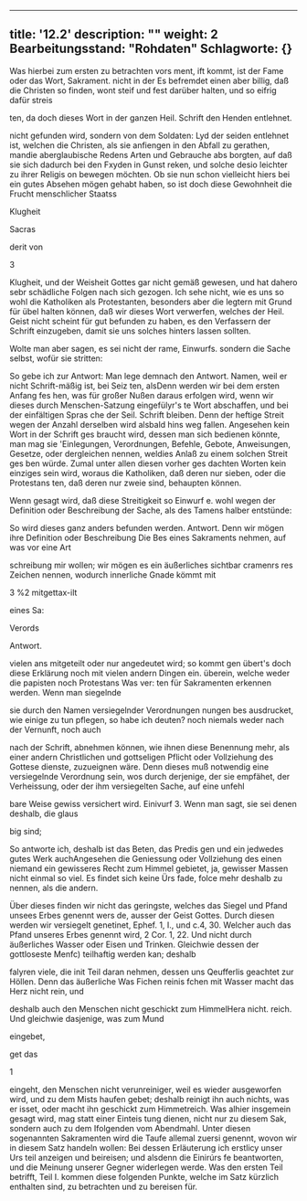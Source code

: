 
---
title: '12.2'
description: ""
weight: 2
Bearbeitungsstand: "Rohdaten"
Schlagworte: {}
---
<!-- Seite 570 -->


Was hierbei zum ersten zu betrachten vors ment, ift kommt, ist der Fame oder das Wort, Sakrament. nicht in der Es befremdet einen aber billig, daß die Christen so finden, wont steif und fest darüber halten, und so eifrig dafür streis

ten, da doch dieses Wort in der ganzen Heil. Schrift den Henden entlehnet.

nicht gefunden wird, sondern von dem Soldaten: Lyd der seiden entlehnet ist, welchen die Christen, als sie anfiengen in den Abfall zu gerathen, mandie aberglaubische Redens Arten und Gebrauche abs borgten, auf daß sie sich dadurch bei den Fxyden in Gunst reken, und solche desio leichter zu ihrer Religis on bewegen möchten. Ob sie nun schon vielleicht hiers bei ein gutes Absehen mögen gehabt haben, so ist doch diese Gewohnheit die Frucht menschlicher Staatss

Klugheit

Sacras

derit von

3
<!-- Seite 571 -->
Klugheit, und der Weisheit Gottes gar nicht gemäß
 gewesen, und hat dahero sebr schädliche Folgen nach
sich gezogen. Ich sehe nicht, wie es uns so wohl die
Katholiken als Protestanten, besonders aber die
legtern mit Grund für übel halten können, daß wir
dieses Wort verwerfen, welches der Heil. Geist nicht
scheint für gut befunden zu haben, es den Verfassern
der Schrift einzugeben, damit sie uns solches hinters
lassen sollten.

Wolte man aber sagen, es sei nicht der rame, Einwurfs. sondern die Sache selbst, wofür sie stritten:

So gebe ich zur Antwort: Man lege demnach den Antwort. Namen, weil er nicht Schrift-mäßig ist, bei Seiz ten, alsDenn werden wir bei dem ersten Anfang fes hen, was für großer Nußen daraus erfolgen wird, wenn wir dieses durch Menschen-Satzung eingefülyr's te Wort abschaffen, und bei der einfältigen Spras che der Seil. Schrift bleiben. Denn der heftige Streit wegen der Anzahl derselben wird alsbald hins weg fallen. Angesehen kein Wort in der Schrift ges braucht wird, dessen man sich bedienen könnte, man mag sie 'Einlegungen, Verordnungen, Befehle, Gebote, Anweisungen, Gesetze, oder dergleichen nennen, weldies Anlaß zu einem solchen Streit ges ben würde. Zumal unter allen diesen vorher ges dachten Worten kein einziges sein wird, woraus die Katholiken, daß deren nur sieben, oder die Protestans ten, daß deren nur zweie sind, behaupten können.

Wenn gesagt wird, daß diese Streitigkeit so Einwurf e. wohl wegen der Definition oder Beschreibung der Sache, als des Tamens halber entstünde:

So wird dieses ganz anders befunden werden. Antwort. Denn wir mögen ihre Definition oder Beschreibung Die Bes eines Sakraments nehmen, auf was vor eine Art

schreibung mir wollen; wir mögen es ein äußerliches sichtbar cramenrs res Zeichen nennen, wodurch innerliche Gnade kömmt mit

3 %2 mitgettax-ilt

eines Sa:



Verords

Antwort.
<!-- Seite 572 -->
vielen ans mitgeteilt oder nur angedeutet wird; so kommt gen übert's doch diese Erklärung noch mit vielen andern Dingen ein. überein, welche weder die papisten noch Protestans Was ver: ten für Sakramenten erkennen werden. Wenn man siegelnde

sie durch den Namen versiegelnder Verordnungen nungen bes ausdrucket, wie einige zu tun pflegen, so habe ich deuten? noch niemals weder nach der Vernunft, noch auch

nach der Schrift, abnehmen können, wie ihnen diese Benennung mehr, als einer andern Christlichen und gottseligen Pflicht oder Vollziehung des Gottese dienste, zuzueignen wäre. Denn dieses muß notwendig eine versiegelnde Verordnung sein, wos durch derjenige, der sie empfähet, der Verheissung, oder der ihm versiegelten Sache, auf eine unfehl

bare Weise gewiss versichert wird. Einivurf 3. Wenn man sagt, sie sei denen deshalb, die glaus

big sind;

So antworte ich, deshalb ist das Beten, das Predis gen und ein jedwedes gutes Werk auchAngesehen die Geniessung oder Vollziehung des einen niemand ein gewisseres Recht zum Himmel gebietet, ja, gewisser Massen nicht einmal so viel. Es findet sich keine Ürs fade, folce mehr deshalb zu nennen, als die andern.

Über dieses finden wir nicht das geringste, welches das Siegel und Pfand unsees Erbes genennt wers de, ausser der Geist Gottes. Durch diesen werden wir versiegelt genetinet, Ephef. 1, I., und c.4, 30. Welcher auch das Pfand unseres Erbes genennt wird, 2 Cor. 1, 22. Und nicht durch äußerliches Wasser oder Eisen und Trinken. Gleichwie dessen der gottloseste Menfc) teilhaftig werden kan; deshalb

falyren viele, die init Teil daran nehmen, dessen uns Qeufferlis geachtet zur Höllen. Denn das äußerliche Was Fichen reinis fchen mit Wasser macht das Herz nicht rein, und

deshalb auch den Menschen nicht geschickt zum HimmelHera nicht. reich. Und gleichwie dasjenige, was zum Mund

eingebet,

get das



1
<!-- Seite 573 -->
eingeht, den Menschen nicht verunreiniger, weil es wieder ausgeworfen wird, und zu dem Mists haufen gebet; deshalb reinigt ihn auch nichts, was er isset, oder macht ihn geschickt zum Himmetreich. Was alhier insgemein gesagt wird, mag statt einer Einteis tung dienen, nicht nur zu diesem Sak, sondern auch zu dem Ifolgenden vom Abendmahl. Unter diesen sogenannten Sakramenten wird die Taufe allemal zuersi genennt, wovon wir in diesem Satz handeln wollen: Bei dessen Erläuterung ich erstlicy unser Urs teil anzeigen und beireisen; und alsdenn die Einirúrs fe beantworten, und die Meinung unserer Gegner widerlegen werde. Was den ersten Teil betrifft, Teil I. kommen diese folgenden Punkte, welche im Satz kürzlich enthalten sind, zu betrachten und zu bereisen für.
